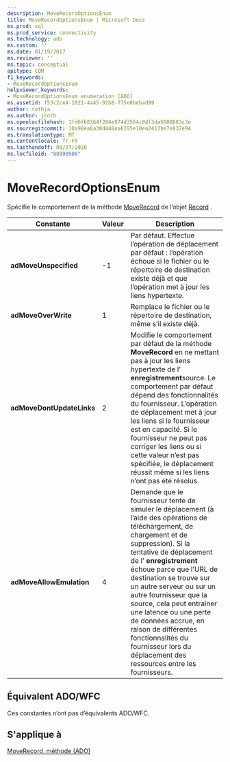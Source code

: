 ```yaml
---
description: MoveRecordOptionsEnum
title: MoveRecordOptionsEnum | Microsoft Docs
ms.prod: sql
ms.prod_service: connectivity
ms.technology: ado
ms.custom: ''
ms.date: 01/19/2017
ms.reviewer: ''
ms.topic: conceptual
apitype: COM
f1_keywords:
- MoveRecordOptionsEnum
helpviewer_keywords:
- MoveRecordOptionsEnum enumeration [ADO]
ms.assetid: f53c2ce4-1021-4a45-92b8-775e8bebad99
author: rothja
ms.author: jroth
ms.openlocfilehash: 1fd6f68364f284e974d3564c8df3da5808683c3e
ms.sourcegitcommit: 18a98ea6a30d448aa6195e10ea2413be7e837e94
ms.translationtype: MT
ms.contentlocale: fr-FR
ms.lasthandoff: 08/27/2020
ms.locfileid: "88990500"
---
```

# <a name="moverecordoptionsenum"></a>MoveRecordOptionsEnum
Spécifie le comportement de la méthode [MoveRecord](./moverecord-method-ado.md) de l’objet [Record](./record-object-ado.md) .  
  
|Constante|Valeur|Description|  
|--------------|-----------|-----------------|  
|**adMoveUnspecified**|-1|Par défaut. Effectue l’opération de déplacement par défaut : l’opération échoue si le fichier ou le répertoire de destination existe déjà et que l’opération met à jour les liens hypertexte.|  
|**adMoveOverWrite**|1|Remplace le fichier ou le répertoire de destination, même s’il existe déjà.|  
|**adMoveDontUpdateLinks**|2|Modifie le comportement par défaut de la méthode **MoveRecord** en ne mettant pas à jour les liens hypertexte de l' **enregistrement**source. Le comportement par défaut dépend des fonctionnalités du fournisseur. L’opération de déplacement met à jour les liens si le fournisseur est en capacité. Si le fournisseur ne peut pas corriger les liens ou si cette valeur n’est pas spécifiée, le déplacement réussit même si les liens n’ont pas été résolus.|  
|**adMoveAllowEmulation**|4|Demande que le fournisseur tente de simuler le déplacement (à l’aide des opérations de téléchargement, de chargement et de suppression). Si la tentative de déplacement de l' **enregistrement** échoue parce que l’URL de destination se trouve sur un autre serveur ou sur un autre fournisseur que la source, cela peut entraîner une latence ou une perte de données accrue, en raison de différentes fonctionnalités du fournisseur lors du déplacement des ressources entre les fournisseurs.|  
  
## <a name="adowfc-equivalent"></a>Équivalent ADO/WFC  
 Ces constantes n’ont pas d’équivalents ADO/WFC.  
  
## <a name="applies-to"></a>S'applique à  
 [MoveRecord, méthode (ADO)](./moverecord-method-ado.md)